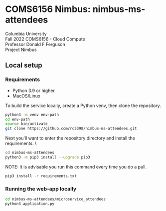 # COMS6156 Nimbus: nimbus-ms-attendees
Columbia University \
Fall 2022 COMS6156 - Cloud Compute \
Professor Donald F Ferguson \
Project Nimbus

## Local setup

### Requirements
* Python 3.9 or higher
* MacOS/Linux

To build the service locally, create a Python venv, then clone the repository.

```sh
python3 -m venv env-path
cd env-path
source bin/activate
git clone https://github.com/rc3398/nimbus-ms-attendees.git
```

Next you'll want to enter the repository directory and install the requirements. \

```sh
cd nimbus-ms-attendees
python3 -m pip3 install --upgrade pip3
```

NOTE: It is advisable you run this command every time you do a pull.
```sh
pip3 install -r requirements.txt
```
### Running the web-app locally
```sh
cd nimbus-ms-attendees/microservice_attendees
python3 application.py
```